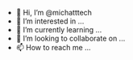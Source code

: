 - 👋 Hi, I’m @michatttech
- 👀 I’m interested in ...
- 🌱 I’m currently learning ...
- 💞️ I’m looking to collaborate on ...
- 📫 How to reach me ...

<!---
michatttech/michatttech is a ✨ special ✨ repository because its `README.md` (this file) appears on your GitHub profile.
You can click the Preview link to take a look at your changes.
--->
